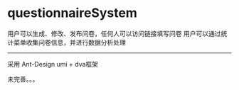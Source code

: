 # questionnaireSystem
用户可以生成、修改、发布问卷，任何人可以访问链接填写问卷
用户可以通过统计菜单收集问卷信息，并进行数据分析处理

-----------

采用 Ant-Design 
umi + dva框架

未完善。。。